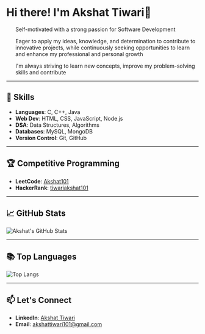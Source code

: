# Hi there! I'm Akshat Tiwari👋

<ol>Self-motivated with a strong passion for Software Development</ol>
<ol>Eager to apply my ideas, knowledge, and determination to contribute to innovative projects, while continuously seeking opportunities to learn and enhance my professional and personal growth</ol> 
<ol>I'm always striving to learn new concepts, improve my problem-solving skills and contribute</ol>

---

## 🚀 Skills

- **Languages**: C, C++, Java
- **Web Dev**: HTML, CSS, JavaScript, Node.js
- **DSA**: Data Structures, Algorithms
- **Databases**: MySQL, MongoDB
- **Version Control**: Git, GitHub

---

## 🏆 Competitive Programming

- **LeetCode**: [Akshat101](https://leetcode.com/Akshat101)
- **HackerRank**: [tiwariakshat101](https://www.hackerrank.com/tiwariakshat101)
  
---

## 📈 GitHub Stats

![Akshat's GitHub Stats](https://github-readme-stats.vercel.app/api?username=akshat287&show_icons=true&theme=radical)

---

## 📚 Top Languages

![Top Langs](https://github-readme-stats.vercel.app/api/top-langs/?username=akshat287&layout=compact&theme=radical)

---

## 📫 Let's Connect 

- **LinkedIn**: [Akshat Tiwari](https://linkedin.com/in/akshat-tiwari-b5344226a)
- **Email**: [akshattiwari101@gmail.com](mailto:akshattiwari101@gmail.com)

